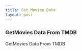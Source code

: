 ```yaml
---
title: Get Movies Data
layout: post
---
```


### GetMovies Data From TMDB

GetMovies Data From TMDB
